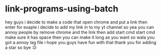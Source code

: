 # link-programs-using-batch
hey guys i decide to make a code that open chrome and put a link then enter for exaple i decide to add my link in to my yt channel so yea
you can annoy people by remove chrome and the link then add start cmd start cmd make sure it has space then you can make it long as you want so wala you got a annoy lag file i hope you guys have fun with that thank you for adding a star so bye :D
